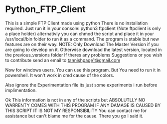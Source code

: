 # Python_FTP_Client

 This is a simple FTP Client made using python
 There is no installation required.
 Just run it in your console: python3 ftpclient (Note ftpclient is only a place holder)
 alternativly you can chmod the script and place it in your /usr/local/bin folder to run it as a command.
 The program is stable but new features are on their way. 
 NOTE: Only Download The Master Version if you are going to develop on it. Otherwise download the latest version, located in the previous_versions folder
 If theres any problems Suggestions or you wish to contribute send an email to tannishpage1@gmail.com

 Now for windows users. You can use this program. But You need to run it in powershell. It won't work in cmd cause of the colors.
 
 Also ignore the Experimentation file its just some experiments i run before implimentation.

 Ok This information is not in any of the scripts but 
 ABSOLUTLLY NO WARRENTY COMES WITH THIS PROGRAM
 IF ANY DAMAGE IS CAUSED BY THIS SCRIPT IT IS NOT MY RESPONSIBILITY
 You can contact me for assistance but can't blame me for the cause. There you go I said it.
